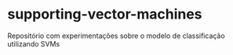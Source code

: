 # supporting-vector-machines
Repositório com experimentações sobre o modelo de classificação utilizando SVMs

